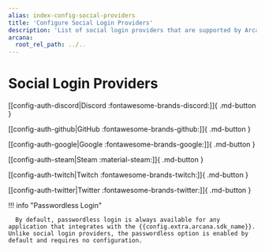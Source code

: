 ```yaml
---
alias: index-config-social-providers
title: 'Configure Social Login Providers'
description: 'List of social login providers that are supported by Arcana Auth for onboarding Web3 app users in apps integrated with the Arcana SDK.'
arcana:
  root_rel_path: ../..
---
```


# Social Login Providers      

[[config-auth-discord|Discord :fontawesome-brands-discord:]]{ .md-button }

[[config-auth-github|GitHub :fontawesome-brands-github:]]{ .md-button }

[[config-auth-google|Google :fontawesome-brands-google:]]{ .md-button }

[[config-auth-steam|Steam :material-steam:]]{ .md-button }

[[config-auth-twitch|Twitch :fontawesome-brands-twitch:]]{ .md-button }

[[config-auth-twitter|Twitter :fontawesome-brands-twitter:]]{ .md-button }

!!! info "Passwordless Login"

      By default, passwordless login is always available for any application that integrates with the {{config.extra.arcana.sdk_name}}.  Unlike social login providers, the passwordless option is enabled by default and requires no configuration. 